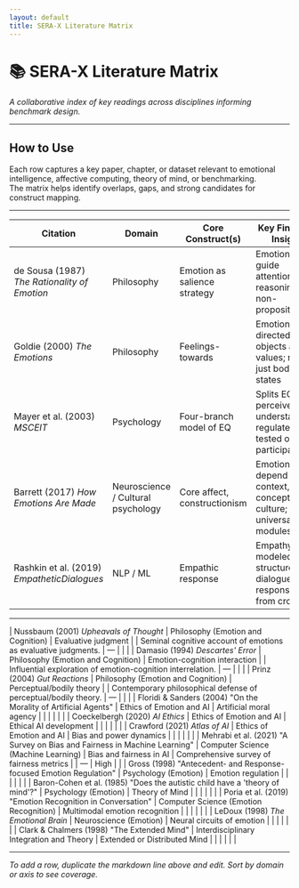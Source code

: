 ```yaml
---
layout: default
title: SERA-X Literature Matrix
---
```


# 📚 SERA-X Literature Matrix
*A collaborative index of key readings across disciplines informing benchmark design.*

---

## How to Use

Each row captures a key paper, chapter, or dataset relevant to emotional intelligence, affective computing, theory of mind, or benchmarking.  
The matrix helps identify overlaps, gaps, and strong candidates for construct mapping.

---

| Citation | Domain | Core Construct(s) | Key Finding / Insight | Relevance | Dataset Used | Replication Quality | Notes |
|----------|--------|--------------------|------------------------|-----------|-------------|----------------------|-------|
| de Sousa (1987) *The Rationality of Emotion* | Philosophy | Emotion as salience strategy | Emotions guide attention and reasoning non-propositionally |  | — | High (theoretical) | Foundation for non-binary, gradient model of EQ |
| Goldie (2000) *The Emotions* | Philosophy | Feelings-towards | Emotions are directed at objects and values; not just bodily states |  | — | High (theoretical) | Supports separate “Sense” vs. “Explain” axes |
| Mayer et al. (2003) *MSCEIT* | Psychology | Four-branch model of EQ | Splits EQ into perceive, use, understand, regulate; tested on 5k+ participants |  | MSCEIT battery | High | Guides SERA separation and multi-score approach |
| Barrett (2017) *How Emotions Are Made* | Neuroscience / Cultural psychology | Core affect, constructionism | Emotions depend on context, concepts, culture; not universal modules |  | None; argues against basic-emotion datasets | Medium | Informs “Adapt” axis + Experience Pack need |
| Rashkin et al. (2019) *EmpatheticDialogues* | NLP / ML | Empathic response | Empathy modeled as structured dialogue; gold responses from crowd |  | EmpatheticDialogues | High | Informs SERA “Respond” axis; HES scoring baseline |

---
| Nussbaum (2001) *Upheavals of Thought* | Philosophy (Emotion and Cognition) | Evaluative judgment |  | Seminal cognitive account of emotions as evaluative judgments. | — |  |  |
| Damasio (1994) *Descartes' Error* | Philosophy (Emotion and Cognition) | Emotion-cognition interaction |  | Influential exploration of emotion-cognition interrelation. | — |  |  |
| Prinz (2004) *Gut Reactions* | Philosophy (Emotion and Cognition) | Perceptual/bodily theory |  | Contemporary philosophical defense of perceptual/bodily theory. | — |  |  |
| Floridi & Sanders (2004) "On the Morality of Artificial Agents" | Ethics of Emotion and AI | Artificial moral agency |  |  |  |  |  |
| Coeckelbergh (2020) *AI Ethics* | Ethics of Emotion and AI | Ethical AI development |  |  |  |  |  |
| Crawford (2021) *Atlas of AI* | Ethics of Emotion and AI | Bias and power dynamics |  |  |  |  |  |
| Mehrabi et al. (2021) "A Survey on Bias and Fairness in Machine Learning" | Computer Science (Machine Learning) | Bias and fairness in AI | Comprehensive survey of fairness metrics |  | — | High |  |
| Gross (1998) "Antecedent- and Response-focused Emotion Regulation" | Psychology (Emotion) | Emotion regulation |  |  |  |  |  |
| Baron-Cohen et al. (1985) "Does the autistic child have a 'theory of mind'?" | Psychology (Emotion) | Theory of Mind |  |  |  |  |  |
| Poria et al. (2019) "Emotion Recognition in Conversation" | Computer Science (Emotion Recognition) | Multimodal emotion recognition |  |  |  |  |  |
| LeDoux (1998) *The Emotional Brain* | Neuroscience (Emotion) | Neural circuits of emotion |  |  |  |  |  |
| Clark & Chalmers (1998) "The Extended Mind" | Interdisciplinary Integration and Theory | Extended or Distributed Mind |  |  |  |  |  |

---

*To add a row, duplicate the markdown line above and edit. Sort by domain or axis to see coverage.*
